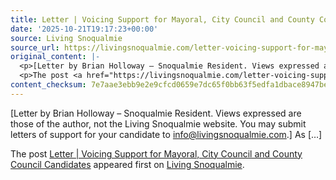 ```yaml
---
title: Letter | Voicing Support for Mayoral, City Council and County Council Candidates
date: '2025-10-21T19:17:23+00:00'
source: Living Snoqualmie
source_url: https://livingsnoqualmie.com/letter-voicing-support-for-mayoral-city-council-and-county-council-candidates/?utm_source=rss&utm_medium=rss&utm_campaign=letter-voicing-support-for-mayoral-city-council-and-county-council-candidates
original_content: |-
  <p>[Letter by Brian Holloway – Snoqualmie Resident. Views expressed are those of the author, not the Living Snoqualmie website. You may submit letters of support for your candidate to&#160;info@livingsnoqualmie.com.] As [&#8230;]</p>
  <p>The post <a href="https://livingsnoqualmie.com/letter-voicing-support-for-mayoral-city-council-and-county-council-candidates/">Letter | Voicing Support for Mayoral, City Council and County Council Candidates</a> appeared first on <a href="https://livingsnoqualmie.com">Living Snoqualmie</a>.</p>
content_checksum: 7e7aae3ebb9e2e9cfcd0659e7dc65f0bb63f5edfa1dbace8947be9d5825d91ce
---
```


[Letter by Brian Holloway – Snoqualmie Resident. Views expressed are those of the author, not the Living Snoqualmie website. You may submit letters of support for your candidate to&nbsp;info@livingsnoqualmie.com.] As […]

The post [Letter | Voicing Support for Mayoral, City Council and County Council Candidates](https://livingsnoqualmie.com/letter-voicing-support-for-mayoral-city-council-and-county-council-candidates/) appeared first on [Living Snoqualmie](https://livingsnoqualmie.com).

